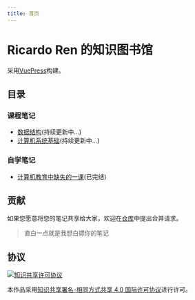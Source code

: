 ```yaml
---
title: 首页
---
```




# Ricardo Ren 的知识图书馆

采用[VuePress](https://vuepress.vuejs.org/zh/)构建。

## 目录

### 课程笔记

- [数据结构](/data-structure/)(持续更新中...)
- [计算机系统基础](/csapp/)(持续更新中...)

### 自学笔记

- [计算机教育中缺失的一课](/missing-semester/)(已完结)

## 贡献

如果您愿意将您的笔记共享给大家，欢迎在[仓库](https://github.com/jackfiled/wiki)中提出合并请求。

> 直白一点就是我想白嫖你的笔记

## 协议

<a rel="license" href="http://creativecommons.org/licenses/by-sa/4.0/"><img alt="知识共享许可协议" style="border-width:0" src="https://i.creativecommons.org/l/by-sa/4.0/88x31.png" /></a>

本作品采用<a rel="license" href="http://creativecommons.org/licenses/by-sa/4.0/">知识共享署名-相同方式共享 4.0 国际许可协议</a>进行许可。

